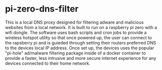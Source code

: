 # pi-zero-dns-filter
This is a local DNS proxy designed for filtering adware and malicious websites from a local network. It is built to run on a raspberry pi zero with a wifi dongle.
The software uses bash scripts and cron jobs to provide a wireless hotspot utility so that once powered up, the user can connect to the rapsberry pi and is guieded through setting their routers preferred DNS to the devices local IP address.
Once set up, the devices uses the popular "pi-hole" ad/malware filtering package inside of a docker container to provide a faster, less intrusive and more secure internet experience for any devices connected to their home network.
